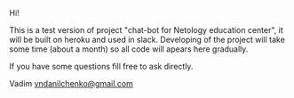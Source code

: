 Hi!

This is a test version of project "chat-bot for Netology education center", it will be built on heroku and used in slack.
Developing of the project will take some time (about a month) so all code will apears here gradually.

If you have some questions fill free to ask directly.

Vadim 
vndanilchenko@gmail.com
